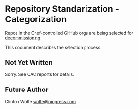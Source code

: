 # Repository Standarization - Categorization

Repos in the Chef-controlled GitHub orgs are being selected for [decommissioning](decommissioning.md).

This document describes the selection process.

## Not Yet Written

Sorry. See CAC reports for details.

## Future Author

Clinton Wolfe
wolfe@progress.com

